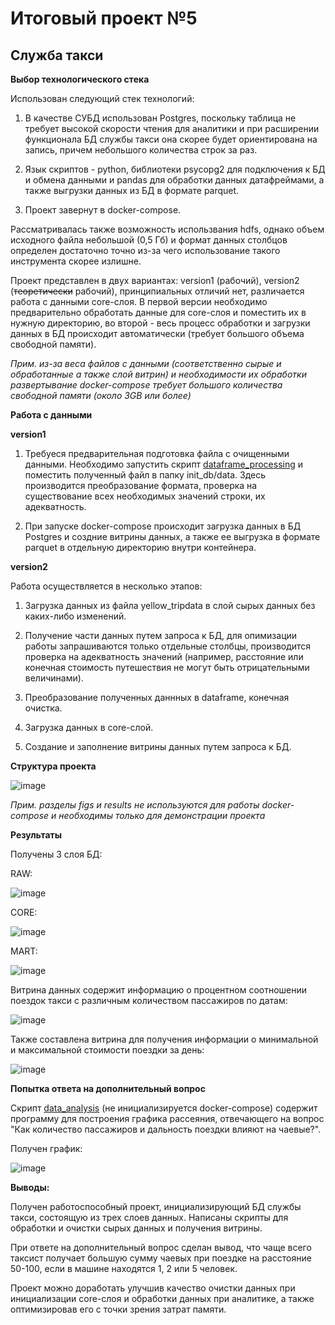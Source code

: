 # Итоговый проект №5

## Служба такси

<b>Выбор технологического стека</b>

Использован следующий стек технологий:

1. В качестве СУБД использован Postgres, поскольку таблица не требует высокой скорости чтения для аналитики и при расширении функционала БД службы такси она скорее будет ориентирована на запись, причем небольшого количества строк за раз.

2. Язык скриптов - python, библиотеки psycopg2 для подключения к БД и обмена данными и pandas для обработки данных датафреймами, а также выгрузки данных из БД в формате parquet.

3. Проект завернут в docker-compose.

Рассматривалась также возможность использвания hdfs, однако объем исходного файла небольшой (0,5 Гб) и формат данных столбцов определен достаточно точно из-за чего использование такого инструмента скорее излишне.

Проект представлен в двух вариантах: version1 (рабочий), version2 (~~теоретически~~ рабочий), принципиальных отличий нет, различается работа с данными core-слоя. В первой версии необходимо предварительно обработать данные для core-слоя и поместить их в нужную директорию, во второй -
весь процесс обработки и загрузки данных в БД происходит автоматически (требует большого объема свободной памяти).

<i> Прим. из-за веса файлов с данными (соответственно сырые и обработанные а также слой витрин) и необходимости их обработки развертывание docker-compose требует большого количества свободной памяти (около 3GB или более)</i>

<b>Работа с данными</b> 

<b>version1</b>

1. Требуеся предварительная подготовка файла с очищенными данными. Необходимо запустить скрипт [dataframe_processing](https://github.com/PolarJaba/DE_final/blob/main/version1/app/scripts/dataframe_processing.py) и поместить полученный файл в папку init_db/data. Здесь производится преобразование формата, проверка на существование всех необходимых значений строки, их адекватность.

2. При запуске docker-compose происходит загрузка данных в БД Postgres и создние витрины данных, а также ее выгрузка в формате parquet в отдельную директорию внутри контейнера.

<b>version2</b>

Работа осуществляется в несколько этапов:

1. Загрузка данных из файла yellow_tripdata в слой сырых данных без каких-либо изменений.

2. Получение части данных путем запроса к БД, для опимизации работы запрашиваются только отдельные столбцы, производится проверка на адекватность значений (например, расстояние или конечная стоимость путешествия не могут быть отрицательными величинами).

3. Преобразование полученных даннных в dataframe, конечная очистка.

4. Загрузка данных в core-слой.

5. Создание и заполнение витрины данных путем запроса к БД.

<b>Структура проекта</b>

![image](https://github.com/PolarJaba/DE_final/blob/main/version1/figs/structure.PNG)

<i>Прим. разделы figs и results не используются для работы docker-compose и необходимы только для демонстрации проекта</i>

<b>Результаты</b>

Получены 3 слоя БД: 

RAW:

![image](https://github.com/PolarJaba/DE_final/blob/main/version1/figs/er_raw.PNG)

CORE: 

![image](https://github.com/PolarJaba/DE_final/blob/main/version1/figs/er_core.PNG)

MART:

![image](https://github.com/PolarJaba/DE_final/blob/main/version1/figs/er_mart.PNG)

Витрина данных содержит информацию о процентном соотношении поездок такси с различным количеством пассажиров по датам:

![image](https://github.com/PolarJaba/DE_final/blob/main/version1/figs/data_mart.PNG)

Также составлена витрина для получения информации о минимальной и максимальной стоимости поездки за день:

![image](https://github.com/PolarJaba/DE_final/blob/main/version1/figs/min_max_cost_dm.PNG)

<b>Попытка ответа на дополнительный вопрос</b>

Скрипт [data_analysis](https://github.com/PolarJaba/DE_final/blob/main/version1/app/scripts/data_analysis.py) (не инициализируется docker-compose) содержит программу для построения графика рассеяния, отвечающего на вопрос "Как количество пассажиров и дальность поездки влияют на чаевые?".

Получен график:

![image](https://github.com/PolarJaba/DE_final/blob/main/version1/app/scripts/scatter_plot_1-2.png)

<b>Выводы:</b>

Получен работоспособный проект, инициализирующий БД службы такси, состоящую из трех слоев данных. Написаны скрипты для обработки и очистки сырых данных и получения витрины. 

При ответе на дополнительный вопрос сделан вывод, что чаще всего таксист получает большую сумму чаевых при поездке на расстояние 50-100, если в машине находятся 1, 2 или 5 человек.

Проект можно доработать улучшив качество очистки данных при инициализации core-слоя и обработки данных при аналитике, а также оптимизировав его с точки зрения затрат памяти.
